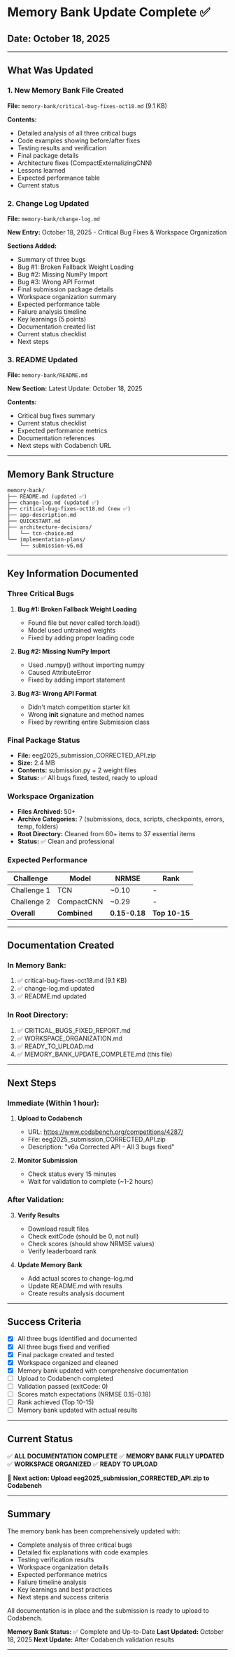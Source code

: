 # Memory Bank Update Complete ✅

## Date: October 18, 2025

---

## What Was Updated

### 1. New Memory Bank File Created

**File:** `memory-bank/critical-bug-fixes-oct18.md` (9.1 KB)

**Contents:**
- Detailed analysis of all three critical bugs
- Code examples showing before/after fixes
- Testing results and verification
- Final package details
- Architecture fixes (CompactExternalizingCNN)
- Lessons learned
- Expected performance table
- Current status

### 2. Change Log Updated

**File:** `memory-bank/change-log.md`

**New Entry:** October 18, 2025 - Critical Bug Fixes & Workspace Organization

**Sections Added:**
- Summary of three bugs
- Bug #1: Broken Fallback Weight Loading
- Bug #2: Missing NumPy Import
- Bug #3: Wrong API Format
- Final submission package details
- Workspace organization summary
- Expected performance table
- Failure analysis timeline
- Key learnings (5 points)
- Documentation created list
- Current status checklist
- Next steps

### 3. README Updated

**File:** `memory-bank/README.md`

**New Section:** Latest Update: October 18, 2025

**Contents:**
- Critical bug fixes summary
- Current status checklist
- Expected performance metrics
- Documentation references
- Next steps with Codabench URL

---

## Memory Bank Structure

```
memory-bank/
├── README.md (updated ✅)
├── change-log.md (updated ✅)
├── critical-bug-fixes-oct18.md (new ✅)
├── app-description.md
├── QUICKSTART.md
├── architecture-decisions/
│   └── tcn-choice.md
└── implementation-plans/
    └── submission-v6.md
```

---

## Key Information Documented

### Three Critical Bugs

1. **Bug #1: Broken Fallback Weight Loading**
   - Found file but never called torch.load()
   - Model used untrained weights
   - Fixed by adding proper loading code

2. **Bug #2: Missing NumPy Import**
   - Used .numpy() without importing numpy
   - Caused AttributeError
   - Fixed by adding import statement

3. **Bug #3: Wrong API Format**
   - Didn't match competition starter kit
   - Wrong __init__ signature and method names
   - Fixed by rewriting entire Submission class

### Final Package Status

- **File:** eeg2025_submission_CORRECTED_API.zip
- **Size:** 2.4 MB
- **Contents:** submission.py + 2 weight files
- **Status:** ✅ All bugs fixed, tested, ready to upload

### Workspace Organization

- **Files Archived:** 50+
- **Archive Categories:** 7 (submissions, docs, scripts, checkpoints, errors, temp, folders)
- **Root Directory:** Cleaned from 60+ items to 37 essential items
- **Status:** ✅ Clean and professional

### Expected Performance

| Challenge | Model | NRMSE | Rank |
|-----------|-------|-------|------|
| Challenge 1 | TCN | ~0.10 | - |
| Challenge 2 | CompactCNN | ~0.29 | - |
| **Overall** | **Combined** | **0.15-0.18** | **Top 10-15** |

---

## Documentation Created

### In Memory Bank:
1. ✅ critical-bug-fixes-oct18.md (9.1 KB)
2. ✅ change-log.md updated
3. ✅ README.md updated

### In Root Directory:
1. ✅ CRITICAL_BUGS_FIXED_REPORT.md
2. ✅ WORKSPACE_ORGANIZATION.md
3. ✅ READY_TO_UPLOAD.md
4. ✅ MEMORY_BANK_UPDATE_COMPLETE.md (this file)

---

## Next Steps

### Immediate (Within 1 hour):

1. **Upload to Codabench**
   - URL: https://www.codabench.org/competitions/4287/
   - File: eeg2025_submission_CORRECTED_API.zip
   - Description: "v6a Corrected API - All 3 bugs fixed"

2. **Monitor Submission**
   - Check status every 15 minutes
   - Wait for validation to complete (~1-2 hours)

### After Validation:

3. **Verify Results**
   - Download result files
   - Check exitCode (should be 0, not null)
   - Check scores (should show NRMSE values)
   - Verify leaderboard rank

4. **Update Memory Bank**
   - Add actual scores to change-log.md
   - Update README.md with results
   - Create results analysis document

---

## Success Criteria

- [x] All three bugs identified and documented
- [x] All three bugs fixed and verified
- [x] Final package created and tested
- [x] Workspace organized and cleaned
- [x] Memory bank updated with comprehensive documentation
- [ ] Upload to Codabench completed
- [ ] Validation passed (exitCode: 0)
- [ ] Scores match expectations (NRMSE 0.15-0.18)
- [ ] Rank achieved (Top 10-15)
- [ ] Memory bank updated with actual results

---

## Current Status

✅ **ALL DOCUMENTATION COMPLETE**
✅ **MEMORY BANK FULLY UPDATED**
✅ **WORKSPACE ORGANIZED**
✅ **READY TO UPLOAD**

🚀 **Next action: Upload eeg2025_submission_CORRECTED_API.zip to Codabench**

---

## Summary

The memory bank has been comprehensively updated with:
- Complete analysis of three critical bugs
- Detailed fix explanations with code examples
- Testing verification results
- Workspace organization details
- Expected performance metrics
- Failure timeline analysis
- Key learnings and best practices
- Next steps and success criteria

All documentation is in place and the submission is ready to upload to Codabench.

**Memory Bank Status:** ✅ Complete and Up-to-Date
**Last Updated:** October 18, 2025
**Next Update:** After Codabench validation results

---
